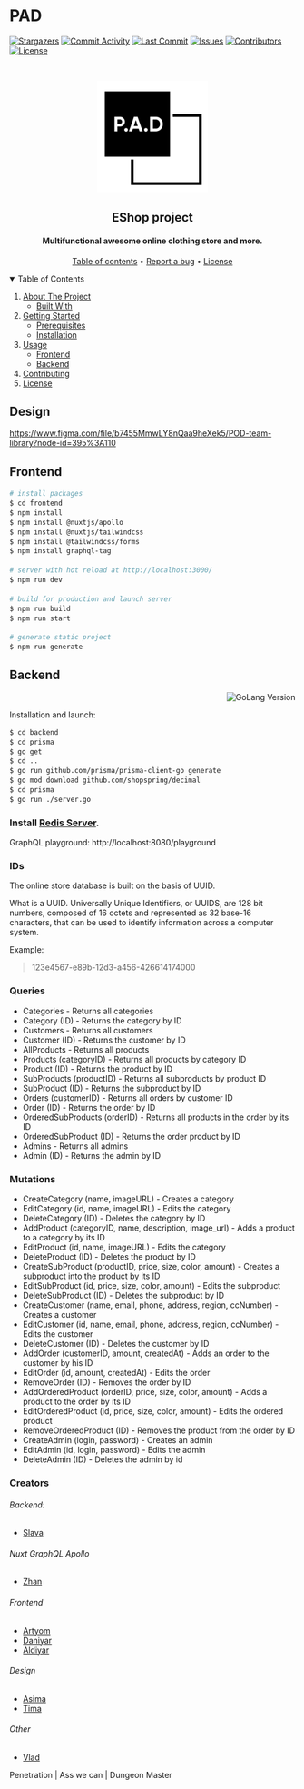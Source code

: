 # PAD 
[![Stargazers][stars-shield]][stars-url]
[![Commit Activity][commits-shield]][commits-url]
[![Last Commit][last-commit-shield]][last-commit-url]
[![Issues][issues-shield]][issues-url]
[![Contributors][contributors-shield]][contributors-url]
[![License][license-shield]][license-url]

<br />
<p align="center">
  <a href="https://github.com/ITScoiatael/PAD">
    <img src="images/logo.png" width="196" height="196" alt="PAD Logo">
  </a>

  <h2 align="center">EShop project</h2>
</p>
<h4 align="center">Multifunctional awesome online clothing store and more.</h4>

<p align="center">
  <a href="#">Table of contents</a> •
  <a href="https://github.com/ITScoiatael/PAD/issues">Report a bug</a> •
  <a href="#license">License</a>
</p>

<details open="open">
  <summary>Table of Contents</summary>
  <ol>
    <li>
      <a href="#about-the-project">About The Project</a>
      <ul>
        <li><a href="#built-with">Built With</a></li>
      </ul>
    </li>
    <li>
      <a href="#getting-started">Getting Started</a>
      <ul>
        <li><a href="#prerequisites">Prerequisites</a></li>
        <li><a href="#installation">Installation</a></li>
      </ul>
    </li>
    <li>
        <a href="#usage">Usage</a>
        <ul>
        <li><a href="#frontend">Frontend</a></li>
        <li><a href="#backend">Backend</a></li>
      </ul>
    </li>
    <li><a href="#contributing">Contributing</a></li>
    <li><a href="#license">License</a></li>
  </ol>
</details>

## Design
https://www.figma.com/file/b7455MmwLY8nQaa9heXek5/POD-team-library?node-id=395%3A110

## Frontend

```bash
# install packages
$ cd frontend
$ npm install
$ npm install @nuxtjs/apollo
$ npm install @nuxtjs/tailwindcss
$ npm install @tailwindcss/forms
$ npm install graphql-tag

# server with hot reload at http://localhost:3000/
$ npm run dev

# build for production and launch server
$ npm run build
$ npm run start

# generate static project
$ npm run generate
```


## Backend 

<img align="right" src="https://img.shields.io/github/go-mod/go-version/ITScoiatael/PAD/main?filename=backend%2Fgo.mod&style=for-the-badge" alt="GoLang Version">
<br>

Installation and launch:
```bash
$ cd backend
$ cd prisma
$ go get
$ cd ..
$ go run github.com/prisma/prisma-client-go generate
$ go mod download github.com/shopspring/decimal
$ cd prisma
$ go run ./server.go
```
### Install [Redis Server](https://github.com/microsoftarchive/redis/releases/tag/win-3.0.504).

GraphQL playground:
http://localhost:8080/playground

### IDs
The online store database is built on the basis of UUID.

What is a UUID. Universally Unique Identifiers, or UUIDS, are 128 bit numbers, composed of 16 octets and represented as 32 base-16 characters, that can be used to identify information across a computer system. 

Example:
> 123e4567-e89b-12d3-a456-426614174000

### Queries
- Categories - Returns all categories
- Category (ID) - Returns the category by ID
- Customers - Returns all customers
- Customer (ID) - Returns the customer by ID
- AllProducts - Returns all products
- Products (categoryID) - Returns all products by category ID
- Product (ID) - Returns the product by ID
- SubProducts (productID) - Returns all subproducts by product ID
- SubProduct (ID) - Returns the subproduct by ID
- Orders (customerID) - Returns all orders by customer ID
- Order (ID) - Returns the order by ID
- OrderedSubProducts (orderID) - Returns all products in the order by its ID
- OrderedSubProduct (ID) - Returns the order product by ID
- Admins - Returns all admins
- Admin (ID) - Returns the admin by ID

### Mutations
- CreateCategory (name, imageURL) - Creates a category
- EditCategory (id, name, imageURL) - Edits the category
- DeleteCategory (ID) - Deletes the category by ID
- AddProduct (categoryID, name, description, image_url) - Adds a product to a category by its ID
- EditProduct (id, name, imageURL) - Edits the category
- DeleteProduct (ID) - Deletes the product by ID
- CreateSubProduct (productID, price, size, color, amount) - Creates a subproduct into the product by its ID
- EditSubProduct (id, price, size, color, amount) - Edits the subproduct
- DeleteSubProduct (ID) - Deletes the subproduct by ID
- CreateCustomer (name, email, phone, address, region, ccNumber) - Creates a customer
- EditCustomer (id, name, email, phone, address, region, ccNumber) - Edits the customer
- DeleteCustomer (ID) - Deletes the customer by ID
- AddOrder (customerID, amount, createdAt) - Adds an order to the customer by his ID
- EditOrder (id, amount, createdAt) - Edits the order
- RemoveOrder (ID) - Removes the order by ID
- AddOrderedProduct (orderID, price, size, color, amount) - Adds a product to the order by its ID
- EditOrderedProduct (id, price, size, color, amount) - Edits the ordered product
- RemoveOrderedProduct (ID) - Removes the product from the order by ID
- CreateAdmin (login, password) - Creates an admin
- EditAdmin (id, login, password) - Edits the admin
- DeleteAdmin (ID) - Deletes the admin by id


### Creators
###### Backend:
- [Slava](https://github.com/Wedyarit)

###### Nuxt GraphQL Apollo
- [Zhan](https://github.com/Vafailis)

###### Frontend
- [Artyom](https://github.com/ket02jfu)
- [Daniyar](https://github.com/DanikBruh)
- [Aldiyar](https://github.com/AldiyarSergazy)

###### Design
- [Asima](https://github.com/AsiyaBl)
- [Tima](https://github.com/Hicfok)

###### Other
- [Vlad](https://github.com/MiyRon-Code)

Penetration | Ass we can | Dungeon Master


[contributors-shield]: https://img.shields.io/github/contributors/ITScoiatael/PAD.svg?style=for-the-badge
[contributors-url]: https://github.com/ITScoiatael/PAD/graphs/contributors
[stars-shield]: https://img.shields.io/github/stars/ITScoiatael/PAD.svg?style=for-the-badge
[stars-url]: https://github.com/ITScoiatael/PAD/stargazers
[commits-shield]: https://img.shields.io/github/commit-activity/m/ITScoiatael/PAD?style=for-the-badge
[commits-url]: https://github.com/ITScoiatael/PAD/commits/main
[last-commit-shield]: https://img.shields.io/github/last-commit/ITScoiatael/PAD?style=for-the-badge
[last-commit-url]: https://github.com/ITScoiatael/PAD/commits/main
[issues-shield]: https://img.shields.io/github/issues/ITScoiatael/PAD.svg?style=for-the-badge
[issues-url]: https://github.com/ITScoiatael/PAD/issues
[license-shield]: https://img.shields.io/github/license/ITScoiatael/PAD.svg?style=for-the-badge
[license-url]: https://github.com/ITScoiatael/PAD/blob/master/LICENSE.txt

